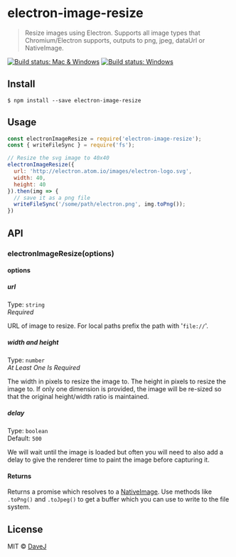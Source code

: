 # electron-image-resize

> Resize images using Electron. Supports all image types that Chromium/Electron supports, outputs to png, jpeg, dataUrl or NativeImage.

[![Build status: Mac & Windows](https://img.shields.io/travis/davej/electron-image-resize/master.svg?label=Mac%20%26%20Windows)](https://travis-ci.org/davej/electron-image-resize) [![Build status: Windows](https://img.shields.io/appveyor/ci/davej/electron-image-resize/master.svg?label=Windows)](https://ci.appveyor.com/project/davej/electron-image-resize/branch/master)

## Install

```
$ npm install --save electron-image-resize
```


## Usage

```js
const electronImageResize = require('electron-image-resize');
const { writeFileSync } = require('fs');

// Resize the svg image to 40x40
electronImageResize({
  url: 'http://electron.atom.io/images/electron-logo.svg',
  width: 40,
  height: 40
}).then(img => {
  // save it as a png file
  writeFileSync('/some/path/electron.png', img.toPng());
})
```


## API

### electronImageResize(options)

#### options

##### url

Type: `string`  
*Required*

URL of image to resize. For local paths prefix the path with '`file://`'.

##### width and height

Type: `number`  
*At Least One Is Required*

The width in pixels to resize the image to.
The height in pixels to resize the image to.
If only one dimension is provided, the image will be re-sized so that the original height/width ratio is maintained.

##### delay

Type: `boolean`  
Default: `500`

We will wait until the image is loaded but often you will need to also add a delay to give the renderer time to paint the image before capturing it.


#### Returns

Returns a promise which resolves to a [NativeImage](https://github.com/atom/electron/blob/master/docs/api/native-image.md). Use methods like `.toPng()` and `.toJpeg()` to get a buffer which you can use to write to the file system.

## License

MIT © [DaveJ](https://twitter.com/DaveJ)
